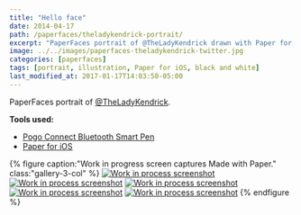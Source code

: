 ```yaml
---
title: "Hello face"
date: 2014-04-17
path: /paperfaces/theladykendrick-portrait/
excerpt: "PaperFaces portrait of @TheLadyKendrick drawn with Paper for iOS on an iPad."
image: ../../images/paperfaces-theladykendrick-twitter.jpg
categories: [paperfaces]
tags: [portrait, illustration, Paper for iOS, black and white]
last_modified_at: 2017-01-17T14:03:50-05:00
---
```


PaperFaces portrait of [@TheLadyKendrick](https://twitter.com/TheLadyKendrick).

**Tools used:**

- [Pogo Connect Bluetooth Smart Pen](https://www.amazon.com/gp/product/B009K448L4/ref=as_li_ss_tl?ie=UTF8&camp=1789&creative=390957&creativeASIN=B009K448L4&linkCode=as2&tag=mademist-20)
- [Paper for iOS](https://paper.bywetransfer.com/)

{% figure caption:"Work in progress screen captures Made with Paper." class:"gallery-3-col" %}
[![Work in process screenshot](../../images/paperfaces-theladykendrick-process-1-600.jpg)](../../images/paperfaces-theladykendrick-process-1-lg.jpg)
[![Work in process screenshot](../../images/paperfaces-theladykendrick-process-2-600.jpg)](../../images/paperfaces-theladykendrick-process-2-lg.jpg)
[![Work in process screenshot](../../images/paperfaces-theladykendrick-process-3-600.jpg)](../../images/paperfaces-theladykendrick-process-3-lg.jpg)
[![Work in process screenshot](../../images/paperfaces-theladykendrick-process-4-600.jpg)](../../images/paperfaces-theladykendrick-process-4-lg.jpg)
[![Work in process screenshot](../../images/paperfaces-theladykendrick-process-5-600.jpg)](../../images/paperfaces-theladykendrick-process-5-lg.jpg)
{% endfigure %}
